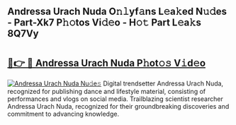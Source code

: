 ## Andressa Urach Nuda O𝚗𝚕yf𝚊ns L𝚎a𝚔ed N𝚞𝚍es - Part-Xk7 P𝚑𝚘tos Vi𝚍𝚎o - H𝚘𝚝 Part L𝚎a𝚔s 8Q7Vy

# <h2><a href="http://kfaan8b.oniu.top/?m=Andressa+Urach+Nuda">🔗👉 🔴 Andressa Urach Nuda P𝚑ot𝚘𝚜 V𝚒d𝚎o</a></h2>

[![Andressa Urach Nuda Nu𝚍e𝚜](https://i.imgur.com/0qMVB7G.gif)](http://kfaan8b.oniu.top/?m=Andressa+Urach+Nuda)
Digital trendsetter Andressa Urach Nuda, recognized for publishing dance and lifestyle material, consisting of performances and vlogs on social media. Trailblazing scientist researcher Andressa Urach Nuda, recognized for their groundbreaking discoveries and commitment to advancing knowledge.  
